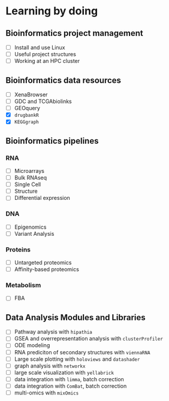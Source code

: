 # Learning by doing
## Bioinformatics project management
- [ ] Install and use Linux
- [ ] Useful project structures
- [ ] Working at an HPC cluster

## Bioinformatics data resources
- [ ] XenaBrowser
- [ ] GDC and TCGAbiolinks
- [ ] GEOquery
- [X] `drugbankR`
- [X] `KEGGgraph`

## Bioinformatics pipelines
### RNA
- [ ] Microarrays
- [ ] Bulk RNAseq
- [ ] Single Cell
- [ ] Structure
- [ ] Differential expression

### DNA
- [ ] Epigenomics
- [ ] Variant Analysis

### Proteins
- [ ] Untargeted proteomics
- [ ] Affinity-based proteomics

### Metabolism
- [ ] FBA

## Data Analysis Modules and Libraries
- [ ] Pathway analysis with `hipathia`
- [ ] GSEA and overrepresentation analysis with `clusterProfiler`
- [ ] ODE modeling
- [ ] RNA prediciton of secondary structures with `viennaRNA`
- [ ] Large scale plotting with `holoviews` and `datashader`
- [ ] graph analysis with `networkx`
- [ ] large scale visualization with `yellabrick`
- [ ] data integration with `limma`, batch correction
- [ ] data integration with `ComBat`, batch correction
- [ ] multi-omics with `mixOmics`